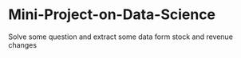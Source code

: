 # Mini-Project-on-Data-Science
Solve some question and extract some data form stock and revenue changes 
